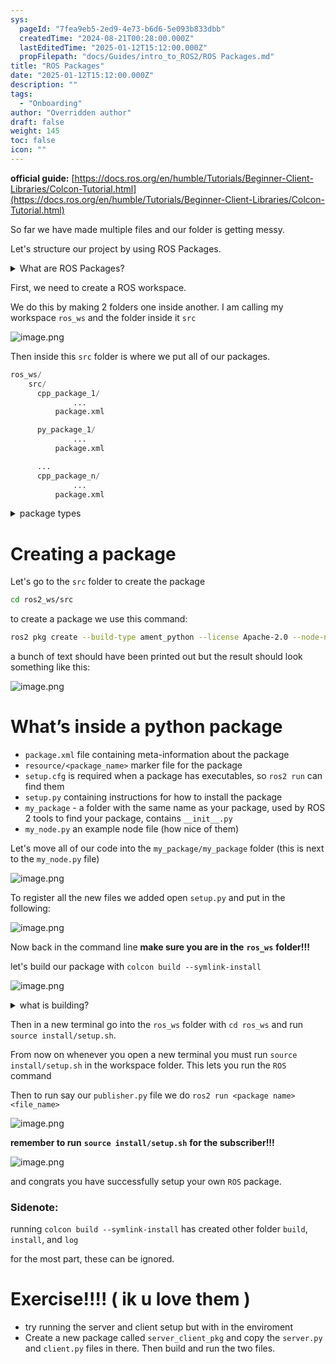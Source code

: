 ```yaml
---
sys:
  pageId: "7fea9eb5-2ed9-4e73-b6d6-5e093b833dbb"
  createdTime: "2024-08-21T00:28:00.000Z"
  lastEditedTime: "2025-01-12T15:12:00.000Z"
  propFilepath: "docs/Guides/intro_to_ROS2/ROS Packages.md"
title: "ROS Packages"
date: "2025-01-12T15:12:00.000Z"
description: ""
tags:
  - "Onboarding"
author: "Overridden author"
draft: false
weight: 145
toc: false
icon: ""
---
```


**official guide:** [https://docs.ros.org/en/humble/Tutorials/Beginner-Client-Libraries/Colcon-Tutorial.html](https://docs.ros.org/en/humble/Tutorials/Beginner-Client-Libraries/Colcon-Tutorial.html)

So far we have made multiple files and our folder is getting messy.

Let's structure our project by using ROS Packages.

<details>

<summary>What are ROS Packages?</summary>

ROS Packages are, as the name implies, packages of code that are highly sharable between ROS developers.

They consist of a folder, `package.xml` file, and source code

```python
      cpp_package_1/
		      ... imagine much code files here ..
          package.xml
```

</details>

First, we need to create a ROS workspace.

We do this by making 2 folders one inside another. I am calling my workspace `ros_ws` and the folder inside it `src`

![image.png](https://prod-files-secure.s3.us-west-2.amazonaws.com/d518164a-d88e-44d1-a4ee-3adb3bd8bce0/70706947-fd18-4537-a67b-e12946812d31/image.png?X-Amz-Algorithm=AWS4-HMAC-SHA256&X-Amz-Content-Sha256=UNSIGNED-PAYLOAD&X-Amz-Credential=ASIAZI2LB466VVB4A2UC%2F20250217%2Fus-west-2%2Fs3%2Faws4_request&X-Amz-Date=20250217T200829Z&X-Amz-Expires=3600&X-Amz-Security-Token=IQoJb3JpZ2luX2VjEFQaCXVzLXdlc3QtMiJHMEUCIQD5mKL1JxlOfYDnZKViyHY9ikPh%2BQy5h0t6qdE342kR5wIgZXjSQHZy02purJ43vNJsY2FzBUu1YgGp2g5Fpb%2ByccYq%2FwMIfRAAGgw2Mzc0MjMxODM4MDUiDOrmgov2ELDQTR5FMircA66EP6CetRS1FYLKv%2BbAXVlkq8TmWfdKoQlZYAavz54eDJT4tFo2XP3zHUrWs1QkAY9v4s%2BCNGbWExBWGojyZsMCG%2BPynONzZLiJ9mJPXcj8gcYBEMHHVMoxtCbaD6Ggi5%2Bh8wAYDEouQfF29QnLVI8Wa5dA1XeoLN7%2F5VZDrSLV1zd7u8xTmRdeGw33mrBbOanOah89iYpQQ556iBK%2BC8MfRNWoHICv8Gyr5X96uxwVUoznyyjSrJPmU%2BsW7OGdtHSc3zGYSvarw5HuD9VD%2BIwGhZ99RJnjERPDzcIam1ChNoKKbH%2B2nDFjf1R1j%2BERBatrmEcl72QR%2Bp01raA6d07TVgkPW9gDwHm2ZxYHwjLVTJEZ%2BZZlDB%2F%2B7WZr8s1VDeqAkLcfhHYQ53uUszIuYLSMQLacEgD2xpRPk3iWnu6SlRupv7%2Bvaxxe4JREWsuTBmug5%2FGwnqGZM95i0PES2sq2DGBT95rQ6vhEvhxYWRwy5qBK63Y5kGXjA0QjJW4OqLZXieYF01yERK42XE8EyPb%2FRvi%2BHkfX%2Bg7Pdztiq%2FMPWuCp5TsEett7w6SvYJvAnQi6%2BqcYvh7EZSRjXFifzreVJ%2BXhhEoO29%2FM8g3iR4i3UIqceU7tQqvupviPMISmzr0GOqUBQ9WskTXbbIdyOdnwaThIdCpkOr416grDQlkkKwjgjsF8vyicvCy2TgtSQ7nBfEwEseWC79JTf3CF65UR7yEHA08nA5t0YLJQ53qgovcAQpWYl68Z94%2FVzYI6Qf6s7dPZ9TH6itz6%2FFp5m0VJvloDWmkImhf8hLgmtAxqx72IjUXcJY91xqDdY9etZ5fWukqTpCvznTPHsOHOucsuMRInKrS0%2B1t8&X-Amz-Signature=fabdedca50a0da23a9c56465d30cebc8f3f0f245a7203a8ba1c80e55dbe3263e&X-Amz-SignedHeaders=host&x-id=GetObject)

Then inside this `src` folder is where we put all of our packages.

```python
ros_ws/
    src/
      cpp_package_1/
		      ...
          package.xml

      py_package_1/
		      ...
          package.xml

      ...
      cpp_package_n/
		      ...
          package.xml

```

<details>

<summary>package types</summary>

packages can be either `C++` or python.

the intern file structure is different for each but for this guide we will stick to creating python packages

</details>

# Creating a package

Let's go to the `src` folder to create the package

```bash
cd ros2_ws/src
```

to create a package we use this command:

```bash
ros2 pkg create --build-type ament_python --license Apache-2.0 --node-name my_node my_package
```

a bunch of text should have been printed out but the result should look something like this:

![image.png](https://prod-files-secure.s3.us-west-2.amazonaws.com/d518164a-d88e-44d1-a4ee-3adb3bd8bce0/e6cf1e3f-8512-4a3e-b131-079f800bf3e8/image.png?X-Amz-Algorithm=AWS4-HMAC-SHA256&X-Amz-Content-Sha256=UNSIGNED-PAYLOAD&X-Amz-Credential=ASIAZI2LB466VVB4A2UC%2F20250217%2Fus-west-2%2Fs3%2Faws4_request&X-Amz-Date=20250217T200829Z&X-Amz-Expires=3600&X-Amz-Security-Token=IQoJb3JpZ2luX2VjEFQaCXVzLXdlc3QtMiJHMEUCIQD5mKL1JxlOfYDnZKViyHY9ikPh%2BQy5h0t6qdE342kR5wIgZXjSQHZy02purJ43vNJsY2FzBUu1YgGp2g5Fpb%2ByccYq%2FwMIfRAAGgw2Mzc0MjMxODM4MDUiDOrmgov2ELDQTR5FMircA66EP6CetRS1FYLKv%2BbAXVlkq8TmWfdKoQlZYAavz54eDJT4tFo2XP3zHUrWs1QkAY9v4s%2BCNGbWExBWGojyZsMCG%2BPynONzZLiJ9mJPXcj8gcYBEMHHVMoxtCbaD6Ggi5%2Bh8wAYDEouQfF29QnLVI8Wa5dA1XeoLN7%2F5VZDrSLV1zd7u8xTmRdeGw33mrBbOanOah89iYpQQ556iBK%2BC8MfRNWoHICv8Gyr5X96uxwVUoznyyjSrJPmU%2BsW7OGdtHSc3zGYSvarw5HuD9VD%2BIwGhZ99RJnjERPDzcIam1ChNoKKbH%2B2nDFjf1R1j%2BERBatrmEcl72QR%2Bp01raA6d07TVgkPW9gDwHm2ZxYHwjLVTJEZ%2BZZlDB%2F%2B7WZr8s1VDeqAkLcfhHYQ53uUszIuYLSMQLacEgD2xpRPk3iWnu6SlRupv7%2Bvaxxe4JREWsuTBmug5%2FGwnqGZM95i0PES2sq2DGBT95rQ6vhEvhxYWRwy5qBK63Y5kGXjA0QjJW4OqLZXieYF01yERK42XE8EyPb%2FRvi%2BHkfX%2Bg7Pdztiq%2FMPWuCp5TsEett7w6SvYJvAnQi6%2BqcYvh7EZSRjXFifzreVJ%2BXhhEoO29%2FM8g3iR4i3UIqceU7tQqvupviPMISmzr0GOqUBQ9WskTXbbIdyOdnwaThIdCpkOr416grDQlkkKwjgjsF8vyicvCy2TgtSQ7nBfEwEseWC79JTf3CF65UR7yEHA08nA5t0YLJQ53qgovcAQpWYl68Z94%2FVzYI6Qf6s7dPZ9TH6itz6%2FFp5m0VJvloDWmkImhf8hLgmtAxqx72IjUXcJY91xqDdY9etZ5fWukqTpCvznTPHsOHOucsuMRInKrS0%2B1t8&X-Amz-Signature=0422536fe91bf9a0dae3087517ee769ece6cd8bd57047a0fa15fbbbeef30ae4a&X-Amz-SignedHeaders=host&x-id=GetObject)

# What’s inside a python package

- `package.xml` file containing meta-information about the package
- `resource/<package_name>` marker file for the package
- `setup.cfg` is required when a package has executables, so `ros2 run` can find them
- `setup.py` containing instructions for how to install the package
- `my_package` - a folder with the same name as your package, used by ROS 2 tools to find your package, contains `__init__.py`
- `my_node.py` an example node file (how nice of them)

Let's move all of our code into the `my_package/my_package` folder (this is next to the `my_node.py` file)

![image.png](https://prod-files-secure.s3.us-west-2.amazonaws.com/d518164a-d88e-44d1-a4ee-3adb3bd8bce0/9ce58f11-0da9-4d3e-b86d-506a9685d378/image.png?X-Amz-Algorithm=AWS4-HMAC-SHA256&X-Amz-Content-Sha256=UNSIGNED-PAYLOAD&X-Amz-Credential=ASIAZI2LB466VVB4A2UC%2F20250217%2Fus-west-2%2Fs3%2Faws4_request&X-Amz-Date=20250217T200829Z&X-Amz-Expires=3600&X-Amz-Security-Token=IQoJb3JpZ2luX2VjEFQaCXVzLXdlc3QtMiJHMEUCIQD5mKL1JxlOfYDnZKViyHY9ikPh%2BQy5h0t6qdE342kR5wIgZXjSQHZy02purJ43vNJsY2FzBUu1YgGp2g5Fpb%2ByccYq%2FwMIfRAAGgw2Mzc0MjMxODM4MDUiDOrmgov2ELDQTR5FMircA66EP6CetRS1FYLKv%2BbAXVlkq8TmWfdKoQlZYAavz54eDJT4tFo2XP3zHUrWs1QkAY9v4s%2BCNGbWExBWGojyZsMCG%2BPynONzZLiJ9mJPXcj8gcYBEMHHVMoxtCbaD6Ggi5%2Bh8wAYDEouQfF29QnLVI8Wa5dA1XeoLN7%2F5VZDrSLV1zd7u8xTmRdeGw33mrBbOanOah89iYpQQ556iBK%2BC8MfRNWoHICv8Gyr5X96uxwVUoznyyjSrJPmU%2BsW7OGdtHSc3zGYSvarw5HuD9VD%2BIwGhZ99RJnjERPDzcIam1ChNoKKbH%2B2nDFjf1R1j%2BERBatrmEcl72QR%2Bp01raA6d07TVgkPW9gDwHm2ZxYHwjLVTJEZ%2BZZlDB%2F%2B7WZr8s1VDeqAkLcfhHYQ53uUszIuYLSMQLacEgD2xpRPk3iWnu6SlRupv7%2Bvaxxe4JREWsuTBmug5%2FGwnqGZM95i0PES2sq2DGBT95rQ6vhEvhxYWRwy5qBK63Y5kGXjA0QjJW4OqLZXieYF01yERK42XE8EyPb%2FRvi%2BHkfX%2Bg7Pdztiq%2FMPWuCp5TsEett7w6SvYJvAnQi6%2BqcYvh7EZSRjXFifzreVJ%2BXhhEoO29%2FM8g3iR4i3UIqceU7tQqvupviPMISmzr0GOqUBQ9WskTXbbIdyOdnwaThIdCpkOr416grDQlkkKwjgjsF8vyicvCy2TgtSQ7nBfEwEseWC79JTf3CF65UR7yEHA08nA5t0YLJQ53qgovcAQpWYl68Z94%2FVzYI6Qf6s7dPZ9TH6itz6%2FFp5m0VJvloDWmkImhf8hLgmtAxqx72IjUXcJY91xqDdY9etZ5fWukqTpCvznTPHsOHOucsuMRInKrS0%2B1t8&X-Amz-Signature=0548a3da2087c08244336c4811b438b842f7f5c6a1dd4206a1da2e5f9870fb97&X-Amz-SignedHeaders=host&x-id=GetObject)

To register all the new files we added open `setup.py` and put in the following:

![image.png](https://prod-files-secure.s3.us-west-2.amazonaws.com/d518164a-d88e-44d1-a4ee-3adb3bd8bce0/1cd7c262-4cae-4496-9d75-c178537d24a2/image.png?X-Amz-Algorithm=AWS4-HMAC-SHA256&X-Amz-Content-Sha256=UNSIGNED-PAYLOAD&X-Amz-Credential=ASIAZI2LB466VVB4A2UC%2F20250217%2Fus-west-2%2Fs3%2Faws4_request&X-Amz-Date=20250217T200829Z&X-Amz-Expires=3600&X-Amz-Security-Token=IQoJb3JpZ2luX2VjEFQaCXVzLXdlc3QtMiJHMEUCIQD5mKL1JxlOfYDnZKViyHY9ikPh%2BQy5h0t6qdE342kR5wIgZXjSQHZy02purJ43vNJsY2FzBUu1YgGp2g5Fpb%2ByccYq%2FwMIfRAAGgw2Mzc0MjMxODM4MDUiDOrmgov2ELDQTR5FMircA66EP6CetRS1FYLKv%2BbAXVlkq8TmWfdKoQlZYAavz54eDJT4tFo2XP3zHUrWs1QkAY9v4s%2BCNGbWExBWGojyZsMCG%2BPynONzZLiJ9mJPXcj8gcYBEMHHVMoxtCbaD6Ggi5%2Bh8wAYDEouQfF29QnLVI8Wa5dA1XeoLN7%2F5VZDrSLV1zd7u8xTmRdeGw33mrBbOanOah89iYpQQ556iBK%2BC8MfRNWoHICv8Gyr5X96uxwVUoznyyjSrJPmU%2BsW7OGdtHSc3zGYSvarw5HuD9VD%2BIwGhZ99RJnjERPDzcIam1ChNoKKbH%2B2nDFjf1R1j%2BERBatrmEcl72QR%2Bp01raA6d07TVgkPW9gDwHm2ZxYHwjLVTJEZ%2BZZlDB%2F%2B7WZr8s1VDeqAkLcfhHYQ53uUszIuYLSMQLacEgD2xpRPk3iWnu6SlRupv7%2Bvaxxe4JREWsuTBmug5%2FGwnqGZM95i0PES2sq2DGBT95rQ6vhEvhxYWRwy5qBK63Y5kGXjA0QjJW4OqLZXieYF01yERK42XE8EyPb%2FRvi%2BHkfX%2Bg7Pdztiq%2FMPWuCp5TsEett7w6SvYJvAnQi6%2BqcYvh7EZSRjXFifzreVJ%2BXhhEoO29%2FM8g3iR4i3UIqceU7tQqvupviPMISmzr0GOqUBQ9WskTXbbIdyOdnwaThIdCpkOr416grDQlkkKwjgjsF8vyicvCy2TgtSQ7nBfEwEseWC79JTf3CF65UR7yEHA08nA5t0YLJQ53qgovcAQpWYl68Z94%2FVzYI6Qf6s7dPZ9TH6itz6%2FFp5m0VJvloDWmkImhf8hLgmtAxqx72IjUXcJY91xqDdY9etZ5fWukqTpCvznTPHsOHOucsuMRInKrS0%2B1t8&X-Amz-Signature=4b8d5f3b94ae221570a1392981618da16a593339de619acbae0cdf60c61ba742&X-Amz-SignedHeaders=host&x-id=GetObject)

Now back in the command line **make sure you are in the** **`ros_ws`** **folder!!!**

let's build our package with `colcon build --symlink-install`

![image.png](https://prod-files-secure.s3.us-west-2.amazonaws.com/d518164a-d88e-44d1-a4ee-3adb3bd8bce0/2f2a0d27-b173-48fd-b189-5f5c0ce65619/image.png?X-Amz-Algorithm=AWS4-HMAC-SHA256&X-Amz-Content-Sha256=UNSIGNED-PAYLOAD&X-Amz-Credential=ASIAZI2LB466VVB4A2UC%2F20250217%2Fus-west-2%2Fs3%2Faws4_request&X-Amz-Date=20250217T200829Z&X-Amz-Expires=3600&X-Amz-Security-Token=IQoJb3JpZ2luX2VjEFQaCXVzLXdlc3QtMiJHMEUCIQD5mKL1JxlOfYDnZKViyHY9ikPh%2BQy5h0t6qdE342kR5wIgZXjSQHZy02purJ43vNJsY2FzBUu1YgGp2g5Fpb%2ByccYq%2FwMIfRAAGgw2Mzc0MjMxODM4MDUiDOrmgov2ELDQTR5FMircA66EP6CetRS1FYLKv%2BbAXVlkq8TmWfdKoQlZYAavz54eDJT4tFo2XP3zHUrWs1QkAY9v4s%2BCNGbWExBWGojyZsMCG%2BPynONzZLiJ9mJPXcj8gcYBEMHHVMoxtCbaD6Ggi5%2Bh8wAYDEouQfF29QnLVI8Wa5dA1XeoLN7%2F5VZDrSLV1zd7u8xTmRdeGw33mrBbOanOah89iYpQQ556iBK%2BC8MfRNWoHICv8Gyr5X96uxwVUoznyyjSrJPmU%2BsW7OGdtHSc3zGYSvarw5HuD9VD%2BIwGhZ99RJnjERPDzcIam1ChNoKKbH%2B2nDFjf1R1j%2BERBatrmEcl72QR%2Bp01raA6d07TVgkPW9gDwHm2ZxYHwjLVTJEZ%2BZZlDB%2F%2B7WZr8s1VDeqAkLcfhHYQ53uUszIuYLSMQLacEgD2xpRPk3iWnu6SlRupv7%2Bvaxxe4JREWsuTBmug5%2FGwnqGZM95i0PES2sq2DGBT95rQ6vhEvhxYWRwy5qBK63Y5kGXjA0QjJW4OqLZXieYF01yERK42XE8EyPb%2FRvi%2BHkfX%2Bg7Pdztiq%2FMPWuCp5TsEett7w6SvYJvAnQi6%2BqcYvh7EZSRjXFifzreVJ%2BXhhEoO29%2FM8g3iR4i3UIqceU7tQqvupviPMISmzr0GOqUBQ9WskTXbbIdyOdnwaThIdCpkOr416grDQlkkKwjgjsF8vyicvCy2TgtSQ7nBfEwEseWC79JTf3CF65UR7yEHA08nA5t0YLJQ53qgovcAQpWYl68Z94%2FVzYI6Qf6s7dPZ9TH6itz6%2FFp5m0VJvloDWmkImhf8hLgmtAxqx72IjUXcJY91xqDdY9etZ5fWukqTpCvznTPHsOHOucsuMRInKrS0%2B1t8&X-Amz-Signature=ab3fea7ad4bcbe90655e62ab5b9b14dd8bad80ea1bd9204c10e29d1991c2d3a2&X-Amz-SignedHeaders=host&x-id=GetObject)

<details>

<summary>what is building?</summary>

if you are a CS major at Rose-Hulman you will learn the answer to this in CSSE132

but TLDR; is it combines all the code files into one program that can be run easily 

</details>

Then in a new terminal go into the `ros_ws` folder with `cd ros_ws` and run `source install/setup.sh`. 

From now on whenever you open a new terminal you must run `source install/setup.sh` in the workspace folder. This lets you run the `ROS` command

Then to run say our `publisher.py` file we do `ros2 run <package name> <file_name>`

![image.png](https://prod-files-secure.s3.us-west-2.amazonaws.com/d518164a-d88e-44d1-a4ee-3adb3bd8bce0/4f4b1219-3a44-4632-aa0a-ce3471699f59/image.png?X-Amz-Algorithm=AWS4-HMAC-SHA256&X-Amz-Content-Sha256=UNSIGNED-PAYLOAD&X-Amz-Credential=ASIAZI2LB466VVB4A2UC%2F20250217%2Fus-west-2%2Fs3%2Faws4_request&X-Amz-Date=20250217T200829Z&X-Amz-Expires=3600&X-Amz-Security-Token=IQoJb3JpZ2luX2VjEFQaCXVzLXdlc3QtMiJHMEUCIQD5mKL1JxlOfYDnZKViyHY9ikPh%2BQy5h0t6qdE342kR5wIgZXjSQHZy02purJ43vNJsY2FzBUu1YgGp2g5Fpb%2ByccYq%2FwMIfRAAGgw2Mzc0MjMxODM4MDUiDOrmgov2ELDQTR5FMircA66EP6CetRS1FYLKv%2BbAXVlkq8TmWfdKoQlZYAavz54eDJT4tFo2XP3zHUrWs1QkAY9v4s%2BCNGbWExBWGojyZsMCG%2BPynONzZLiJ9mJPXcj8gcYBEMHHVMoxtCbaD6Ggi5%2Bh8wAYDEouQfF29QnLVI8Wa5dA1XeoLN7%2F5VZDrSLV1zd7u8xTmRdeGw33mrBbOanOah89iYpQQ556iBK%2BC8MfRNWoHICv8Gyr5X96uxwVUoznyyjSrJPmU%2BsW7OGdtHSc3zGYSvarw5HuD9VD%2BIwGhZ99RJnjERPDzcIam1ChNoKKbH%2B2nDFjf1R1j%2BERBatrmEcl72QR%2Bp01raA6d07TVgkPW9gDwHm2ZxYHwjLVTJEZ%2BZZlDB%2F%2B7WZr8s1VDeqAkLcfhHYQ53uUszIuYLSMQLacEgD2xpRPk3iWnu6SlRupv7%2Bvaxxe4JREWsuTBmug5%2FGwnqGZM95i0PES2sq2DGBT95rQ6vhEvhxYWRwy5qBK63Y5kGXjA0QjJW4OqLZXieYF01yERK42XE8EyPb%2FRvi%2BHkfX%2Bg7Pdztiq%2FMPWuCp5TsEett7w6SvYJvAnQi6%2BqcYvh7EZSRjXFifzreVJ%2BXhhEoO29%2FM8g3iR4i3UIqceU7tQqvupviPMISmzr0GOqUBQ9WskTXbbIdyOdnwaThIdCpkOr416grDQlkkKwjgjsF8vyicvCy2TgtSQ7nBfEwEseWC79JTf3CF65UR7yEHA08nA5t0YLJQ53qgovcAQpWYl68Z94%2FVzYI6Qf6s7dPZ9TH6itz6%2FFp5m0VJvloDWmkImhf8hLgmtAxqx72IjUXcJY91xqDdY9etZ5fWukqTpCvznTPHsOHOucsuMRInKrS0%2B1t8&X-Amz-Signature=3f7f0f4f9ada6a6d2e5b1b9bc33fff8c94e1f55d4dcb98cb7a931a267987cfaf&X-Amz-SignedHeaders=host&x-id=GetObject)

**remember to run** **`source install/setup.sh`** **for the subscriber!!!**

![image.png](https://prod-files-secure.s3.us-west-2.amazonaws.com/d518164a-d88e-44d1-a4ee-3adb3bd8bce0/02121119-dad4-49ec-8356-c956108b4243/image.png?X-Amz-Algorithm=AWS4-HMAC-SHA256&X-Amz-Content-Sha256=UNSIGNED-PAYLOAD&X-Amz-Credential=ASIAZI2LB466VVB4A2UC%2F20250217%2Fus-west-2%2Fs3%2Faws4_request&X-Amz-Date=20250217T200829Z&X-Amz-Expires=3600&X-Amz-Security-Token=IQoJb3JpZ2luX2VjEFQaCXVzLXdlc3QtMiJHMEUCIQD5mKL1JxlOfYDnZKViyHY9ikPh%2BQy5h0t6qdE342kR5wIgZXjSQHZy02purJ43vNJsY2FzBUu1YgGp2g5Fpb%2ByccYq%2FwMIfRAAGgw2Mzc0MjMxODM4MDUiDOrmgov2ELDQTR5FMircA66EP6CetRS1FYLKv%2BbAXVlkq8TmWfdKoQlZYAavz54eDJT4tFo2XP3zHUrWs1QkAY9v4s%2BCNGbWExBWGojyZsMCG%2BPynONzZLiJ9mJPXcj8gcYBEMHHVMoxtCbaD6Ggi5%2Bh8wAYDEouQfF29QnLVI8Wa5dA1XeoLN7%2F5VZDrSLV1zd7u8xTmRdeGw33mrBbOanOah89iYpQQ556iBK%2BC8MfRNWoHICv8Gyr5X96uxwVUoznyyjSrJPmU%2BsW7OGdtHSc3zGYSvarw5HuD9VD%2BIwGhZ99RJnjERPDzcIam1ChNoKKbH%2B2nDFjf1R1j%2BERBatrmEcl72QR%2Bp01raA6d07TVgkPW9gDwHm2ZxYHwjLVTJEZ%2BZZlDB%2F%2B7WZr8s1VDeqAkLcfhHYQ53uUszIuYLSMQLacEgD2xpRPk3iWnu6SlRupv7%2Bvaxxe4JREWsuTBmug5%2FGwnqGZM95i0PES2sq2DGBT95rQ6vhEvhxYWRwy5qBK63Y5kGXjA0QjJW4OqLZXieYF01yERK42XE8EyPb%2FRvi%2BHkfX%2Bg7Pdztiq%2FMPWuCp5TsEett7w6SvYJvAnQi6%2BqcYvh7EZSRjXFifzreVJ%2BXhhEoO29%2FM8g3iR4i3UIqceU7tQqvupviPMISmzr0GOqUBQ9WskTXbbIdyOdnwaThIdCpkOr416grDQlkkKwjgjsF8vyicvCy2TgtSQ7nBfEwEseWC79JTf3CF65UR7yEHA08nA5t0YLJQ53qgovcAQpWYl68Z94%2FVzYI6Qf6s7dPZ9TH6itz6%2FFp5m0VJvloDWmkImhf8hLgmtAxqx72IjUXcJY91xqDdY9etZ5fWukqTpCvznTPHsOHOucsuMRInKrS0%2B1t8&X-Amz-Signature=acb1eeec769381289ed66069823d2a01f8c37556ff72095266fd9ae14e131663&X-Amz-SignedHeaders=host&x-id=GetObject)

and congrats you have successfully setup your own `ROS` package.

### Sidenote:

running `colcon build --symlink-install` has created other folder `build`, `install`, and `log`

for the most part, these can be ignored.

# Exercise!!!! ( ik u love them )

- try running the server and client setup but with in the enviroment
- Create a new package called `server_client_pkg` and copy the `server.py` and `client.py` files in there. Then build and run the two files.
